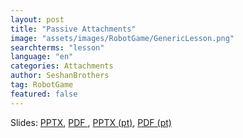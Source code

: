 ```yaml
---
layout: post
title: "Passive Attachments"
image: "assets/images/RobotGame/GenericLesson.png"
searchterms: "lesson"
language: "en"
categories: Attachments
author: SeshanBrothers
tag: RobotGame
featured: false
---
```


Slides: 
<a href="/translations/en-us/RobotGame/PassiveAttachments.pptx">PPTX</a>, 
<a href="/translations/en-us/RobotGame/PassiveAttachments.pdf">PDF </a>,
<a href="/translations/pt-br/RobotGame/MecanismosPassivos.pptx">PPTX (pt)</a>, 
<a href="/translations/pt-br/RobotGame/MecanismosPassivos.pdf">PDF (pt)</a>
